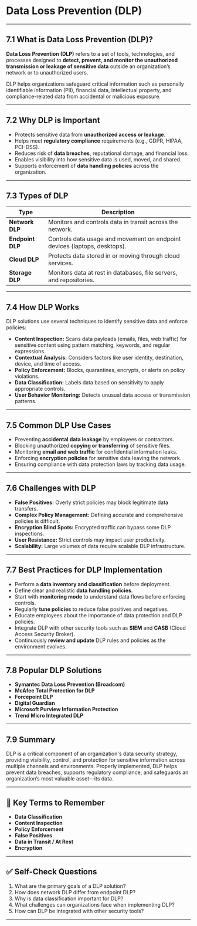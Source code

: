 # Data Loss Prevention (DLP)

---

## 7.1 What is Data Loss Prevention (DLP)?

**Data Loss Prevention (DLP)** refers to a set of tools, technologies, and processes designed to **detect, prevent, and monitor the unauthorized transmission or leakage of sensitive data** outside an organization’s network or to unauthorized users.

DLP helps organizations safeguard critical information such as personally identifiable information (PII), financial data, intellectual property, and compliance-related data from accidental or malicious exposure.

---

## 7.2 Why DLP is Important

- Protects sensitive data from **unauthorized access or leakage**.
- Helps meet **regulatory compliance** requirements (e.g., GDPR, HIPAA, PCI-DSS).
- Reduces risk of **data breaches**, reputational damage, and financial loss.
- Enables visibility into how sensitive data is used, moved, and shared.
- Supports enforcement of **data handling policies** across the organization.

---

## 7.3 Types of DLP

| Type                  | Description                                                     |
|-----------------------|-----------------------------------------------------------------|
| **Network DLP**       | Monitors and controls data in transit across the network.       |
| **Endpoint DLP**      | Controls data usage and movement on endpoint devices (laptops, desktops). |
| **Cloud DLP**         | Protects data stored in or moving through cloud services.       |
| **Storage DLP**       | Monitors data at rest in databases, file servers, and repositories. |

---

## 7.4 How DLP Works

DLP solutions use several techniques to identify sensitive data and enforce policies:

- **Content Inspection:** Scans data payloads (emails, files, web traffic) for sensitive content using pattern matching, keywords, and regular expressions.
- **Contextual Analysis:** Considers factors like user identity, destination, device, and time of access.
- **Policy Enforcement:** Blocks, quarantines, encrypts, or alerts on policy violations.
- **Data Classification:** Labels data based on sensitivity to apply appropriate controls.
- **User Behavior Monitoring:** Detects unusual data access or transmission patterns.

---

## 7.5 Common DLP Use Cases

- Preventing **accidental data leakage** by employees or contractors.
- Blocking unauthorized **copying or transferring** of sensitive files.
- Monitoring **email and web traffic** for confidential information leaks.
- Enforcing **encryption policies** for sensitive data leaving the network.
- Ensuring compliance with data protection laws by tracking data usage.

---

## 7.6 Challenges with DLP

- **False Positives:** Overly strict policies may block legitimate data transfers.
- **Complex Policy Management:** Defining accurate and comprehensive policies is difficult.
- **Encryption Blind Spots:** Encrypted traffic can bypass some DLP inspections.
- **User Resistance:** Strict controls may impact user productivity.
- **Scalability:** Large volumes of data require scalable DLP infrastructure.

---

## 7.7 Best Practices for DLP Implementation

- Perform a **data inventory and classification** before deployment.
- Define clear and realistic **data handling policies**.
- Start with **monitoring mode** to understand data flows before enforcing controls.
- Regularly **tune policies** to reduce false positives and negatives.
- Educate employees about the importance of data protection and DLP policies.
- Integrate DLP with other security tools such as **SIEM** and **CASB** (Cloud Access Security Broker).
- Continuously **review and update** DLP rules and policies as the environment evolves.

---

## 7.8 Popular DLP Solutions

- **Symantec Data Loss Prevention (Broadcom)**
- **McAfee Total Protection for DLP**
- **Forcepoint DLP**
- **Digital Guardian**
- **Microsoft Purview Information Protection**
- **Trend Micro Integrated DLP**

---

## 7.9 Summary

DLP is a critical component of an organization's data security strategy, providing visibility, control, and protection for sensitive information across multiple channels and environments. Properly implemented, DLP helps prevent data breaches, supports regulatory compliance, and safeguards an organization’s most valuable asset—its data.

---

## 🧠 Key Terms to Remember

- **Data Classification**  
- **Content Inspection**  
- **Policy Enforcement**  
- **False Positives**  
- **Data in Transit / At Rest**  
- **Encryption**

---

## ✅ Self-Check Questions

1. What are the primary goals of a DLP solution?  
2. How does network DLP differ from endpoint DLP?  
3. Why is data classification important for DLP?  
4. What challenges can organizations face when implementing DLP?  
5. How can DLP be integrated with other security tools?  

---

